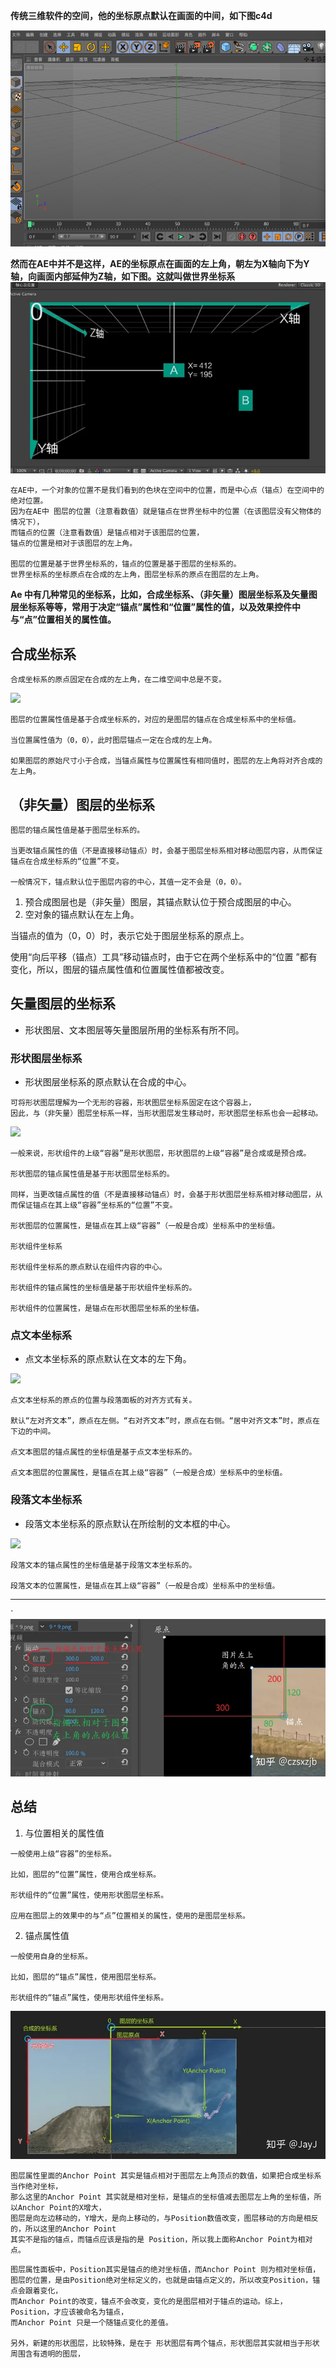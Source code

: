 **传统三维软件的空间，他的坐标原点默认在画面的中间，如下图c4d**

![](imgs/C4D坐标系.png)

**然而在AE中并不是这样，AE的坐标原点在画面的左上角，朝左为X轴向下为Y轴，向画面内部延伸为Z轴，如下图。这就叫做世界坐标系**
![](imgs/AE世界坐标系.webp)

```
在AE中，一个对象的位置不是我们看到的色块在空间中的位置，而是中心点（锚点）在空间中的绝对位置。
因为在AE中 图层的位置（注意看数值）就是锚点在世界坐标中的位置（在该图层没有父物体的情况下），
而锚点的位置（注意看数值）是锚点相对于该图层的位置，
锚点的位置是相对于该图层的左上角。

图层的位置是基于世界坐标系的，锚点的位置是基于图层的坐标系的。
世界坐标系的坐标原点在合成的左上角，图层坐标系的原点在图层的左上角。
```

**Ae 中有几种常见的坐标系，比如，合成坐标系、（非矢量）图层坐标系及矢量图层坐标系等等，常用于决定“锚点”属性和“位置”属性的值，以及效果控件中与“点”位置相关的属性值。** 

## 合成坐标系

`合成坐标系的原点固定在合成的左上角，在二维空间中总是不变。`

![](https://img-blog.csdnimg.cn/img_convert/0e798b09c9f6be329cb4880ad1b8fbac.png)

```
图层的位置属性值是基于合成坐标系的，对应的是图层的锚点在合成坐标系中的坐标值。

当位置属性值为（0，0），此时图层锚点一定在合成的左上角。

如果图层的原始尺寸小于合成，当锚点属性与位置属性有相同值时，图层的左上角将对齐合成的左上角。
```

## （非矢量）图层的坐标系

```
图层的锚点属性值是基于图层坐标系的。

当更改锚点属性的值（不是直接移动锚点）时，会基于图层坐标系相对移动图层内容，从而保证锚点在合成坐标系的“位置”不变。

一般情况下，锚点默认位于图层内容的中心，其值一定不会是（0，0）。
```

1. 预合成图层也是（非矢量）图层，其锚点默认位于预合成图层的中心。
2. 空对象的锚点默认在左上角。

当锚点的值为（0，0）时，表示它处于图层坐标系的原点上。

使用“向后平移（锚点）工具”移动锚点时，由于它在两个坐标系中的“位置 ”都有变化，所以，图层的锚点属性值和位置属性值都被改变。

## 矢量图层的坐标系

- 形状图层、文本图层等矢量图层所用的坐标系有所不同。

### 形状图层坐标系

- 形状图层坐标系的原点默认在合成的中心。

```
可将形状图层理解为一个无形的容器，形状图层坐标系固定在这个容器上，
因此，与（非矢量）图层坐标系一样，当形状图层发生移动时，形状图层坐标系也会一起移动。
```

![](https://img-blog.csdnimg.cn/img_convert/552b466e97546c669680a70c29bb425c.png)

```
一般来说，形状组件的上级“容器”是形状图层，形状图层的上级“容器”是合成或是预合成。

形状图层的锚点属性值是基于形状图层坐标系的。

同样，当更改锚点属性的值（不是直接移动锚点）时，会基于形状图层坐标系相对移动图层，从而保证锚点在其上级“容器”坐标系的“位置”不变。

形状图层的位置属性，是锚点在其上级“容器”（一般是合成）坐标系中的坐标值。

形状组件坐标系

形状组件坐标系的原点默认在组件内容的中心。

形状组件的锚点属性的坐标值是基于形状组件坐标系的。

形状组件的位置属性，是锚点在形状图层坐标系的坐标值。
```
### 点文本坐标系

- 点文本坐标系的原点默认在文本的左下角。

![](https://img-blog.csdnimg.cn/img_convert/fccf89fe270c0d09da64a248e3bbe974.png)

```
点文本坐标系的原点的位置与段落面板的对齐方式有关。

默认“左对齐文本”，原点在左侧。“右对齐文本”时，原点在右侧。“居中对齐文本”时，原点在下边的中间。

点文本图层的锚点属性的坐标值是基于点文本坐标系的。

点文本图层的位置属性，是锚点在其上级“容器”（一般是合成）坐标系中的坐标值。
```

### 段落文本坐标系

- 段落文本坐标系的原点默认在所绘制的文本框的中心。

![](https://img-blog.csdnimg.cn/img_convert/e81ff8c0eec832bcdb17c605c8f71fce.png)

```
段落文本的锚点属性的坐标值是基于段落文本坐标系的。

段落文本的位置属性，是锚点在其上级“容器”（一般是合成）坐标系中的坐标值。
```

---

`![](imgs/锚点和位置.webp)

## 总结

1. 与位置相关的属性值

```
一般使用上级“容器”的坐标系。

比如，图层的“位置”属性，使用合成坐标系。

形状组件的“位置”属性，使用形状图层坐标系。

应用在图层上的效果中的与“点”位置相关的属性，使用的是图层坐标系。
```

2. 锚点属性值

```
一般使用自身的坐标系。

比如，图层的“锚点”属性，使用图层坐标系。

形状组件的“锚点”属性，使用形状组件坐标系。
```

![](imgs/合成和图层坐标系.webp)

```
图层属性里面的Anchor Point 其实是锚点相对于图层左上角顶点的数值，如果把合成坐标系当作绝对坐标，
那么这里的Anchor Point 其实就是相对坐标，是锚点的坐标值减去图层左上角的坐标值，所以Anchor Point的X增大，
图层是向左边移动的，Y增大，是向上移动的，与Position数值改变，图层移动的方向是相反的，所以这里的Anchor Point 
其实不是指的锚点，而锚点应该是指的是 Position，所以我上面称Anchor Point为相对点。
```

```
图层属性面板中，Position其实是锚点的绝对坐标值，而Anchor Point 则为相对坐标值，
图层的位置，是由Position绝对坐标定义的，也就是由锚点定义的，所以改变Position，锚点会跟着变化，
而Anchor Point的改变，锚点不会改变，变化的是图层相对于锚点的运动。综上，Position，才应该被命名为锚点，
而Anchor Point 只是一个随锚点变化的差值。

另外，新建的形状图层，比较特殊，是在于 形状图层有两个锚点，形状图层其实就相当于形状周围含有透明的图层，
```
